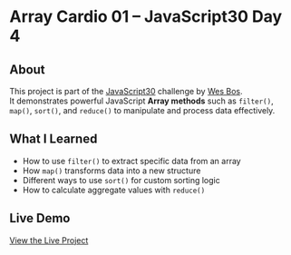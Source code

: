 # Array Cardio 01 – JavaScript30 Day 4

## About
This project is part of the [JavaScript30](https://javascript30.com) challenge by [Wes Bos](https://github.com/wesbos).  
It demonstrates powerful JavaScript **Array methods** such as `filter()`, `map()`, `sort()`, and `reduce()` to manipulate and process data effectively.

## What I Learned
- How to use `filter()` to extract specific data from an array
- How `map()` transforms data into a new structure
- Different ways to use `sort()` for custom sorting logic
- How to calculate aggregate values with `reduce()`

## Live Demo
[View the Live Project](https://m-anees-c.github.io/javascript30/day04-array-cardio-01/)
